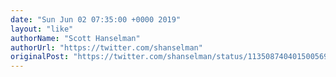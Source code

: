 ```yaml
---
date: "Sun Jun 02 07:35:00 +0000 2019"
layout: "like"
authorName: "Scott Hanselman"
authorUrl: "https://twitter.com/shanselman"
originalPost: "https://twitter.com/shanselman/status/1135087404015005697"
---
```

